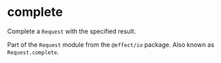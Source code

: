 # complete

Complete a `Request` with the specified result.

Part of the `Request` module from the `@effect/io` package. Also known as `Request.complete`.
